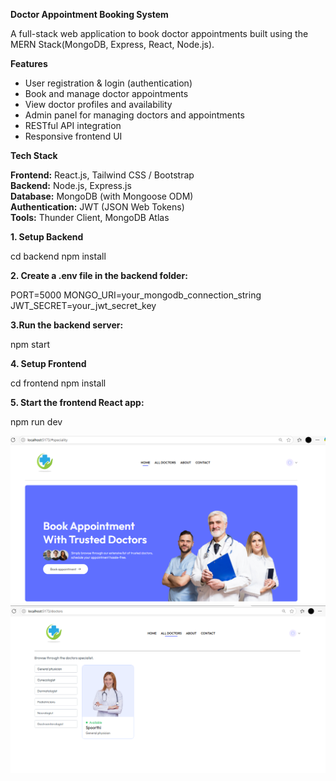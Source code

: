 **Doctor Appointment Booking System**

A full-stack web application to book doctor appointments built using the MERN Stack(MongoDB, Express, React, Node.js).

**Features**

- User registration & login (authentication)
- Book and manage doctor appointments
- View doctor profiles and availability
- Admin panel for managing doctors and appointments
- RESTful API integration
- Responsive frontend UI

**Tech Stack**

**Frontend:** React.js, Tailwind CSS / Bootstrap  
**Backend:** Node.js, Express.js  
**Database:** MongoDB (with Mongoose ODM)  
**Authentication:** JWT (JSON Web Tokens)  
**Tools:**  Thunder Client, MongoDB Atlas



**1. Setup Backend**

cd backend
npm install

**2. Create a .env file in the backend folder:**

PORT=5000
MONGO_URI=your_mongodb_connection_string
JWT_SECRET=your_jwt_secret_key

**3.Run the backend server:**

npm start

**4. Setup Frontend**

cd frontend
npm install

**5. Start the frontend React app:**

npm run dev

![image alt](https://github.com/Preethi04322/Doctor_Appointment/blob/main/Screenshot%20(520).png)
![image alt](https://github.com/Preethi04322/Doctor_Appointment/blob/main/Screenshot%20(521).png)
